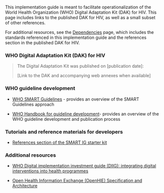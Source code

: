 This implementation guide is meant to facilitate operationalization of the World Health Organization (WHO) Digital Adaptation Kit (DAK) for HIV. This page includes links to the published DAK for HIV, as well as a small subset of other references.

For additional resources, see the <a href="dependencies.html">Dependencies</a> page, which includes the standards referenced in this implementation guide and the references section in the published DAK for HIV.

### WHO Digital Adaptation Kit (DAK) for HIV

> The Digital Adaptation Kit was published on \[publication date\]:
>
> \[Link to the DAK and accompanying web annexes when available\]

### WHO guideline development
    
-   [WHO SMART Guidelines](https://www.who.int/teams/digital-health-and-innovation/smart-guidelines) - provides an overview of the SMART Guidelines approach

-   [WHO Handbook for guideline development](https://www.who.int/publications/i/item/9789241548960)- provides an overview of the WHO guideline development and publication process

### Tutorials and reference materials for developers
- [References section of the SMART IG starter kit](https://worldhealthorganization.github.io/smart-ig-starter-kit/references.html#2)

### Additional resources
-   [WHO Digital implementation investment guide (DIIG): integrating digital interventions into health programmes](https://www.who.int/publications/i/item/9789240010567)

-   [Open Health Information Exchange (OpenHIE) Specification and Architecture](https://guides.ohie.org/arch-spec/architecture-specification/overview-of-the-architecture)
